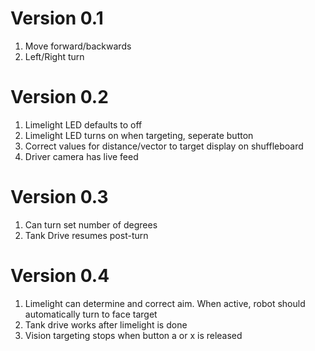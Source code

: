 # Version 0.1
1. Move forward/backwards
2. Left/Right turn
# Version 0.2
1. Limelight LED defaults to off
2. Limelight LED turns on when targeting, seperate button
3. Correct values for distance/vector to target display on shuffleboard
4. Driver camera has live feed
# Version 0.3
1. Can turn set number of degrees
2. Tank Drive resumes post-turn
# Version 0.4
1. Limelight can determine and correct aim. When active, robot should automatically turn to face target
2. Tank drive works after limelight is done
3. Vision targeting stops when button a or x is released

